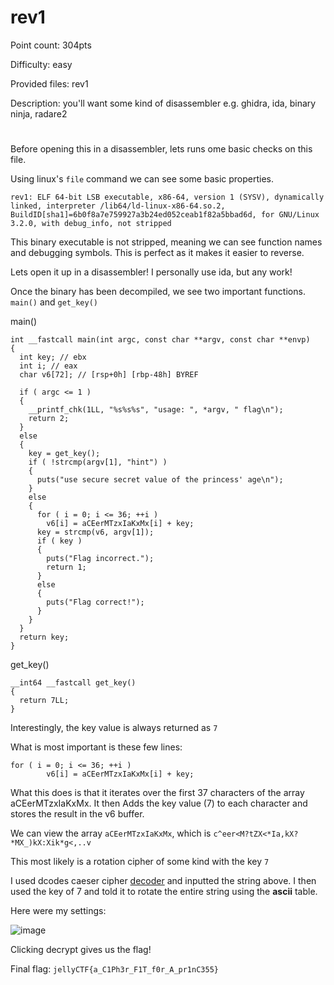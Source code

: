 # rev1
Point count: 304pts

Difficulty: easy

Provided files: rev1

Description: you'll want some kind of disassembler e.g. ghidra, ida, binary ninja, radare2
# 

Before opening this in a disassembler, lets runs ome basic checks on this file.

Using linux's `file` command we can see some basic properties. 

```
rev1: ELF 64-bit LSB executable, x86-64, version 1 (SYSV), dynamically linked, interpreter /lib64/ld-linux-x86-64.so.2, BuildID[sha1]=6b0f8a7e759927a3b24ed052ceab1f82a5bbad6d, for GNU/Linux 3.2.0, with debug_info, not stripped
```

This binary executable is not stripped, meaning we can see function names and debugging symbols. This is perfect as it makes it easier to reverse.

Lets open it up in a disassembler! I personally use ida, but any work!

Once the binary has been decompiled, we see two important functions. `main()` and `get_key()`

main()

```
int __fastcall main(int argc, const char **argv, const char **envp)
{
  int key; // ebx
  int i; // eax
  char v6[72]; // [rsp+0h] [rbp-48h] BYREF

  if ( argc <= 1 )
  {
    __printf_chk(1LL, "%s%s%s", "usage: ", *argv, " flag\n");
    return 2;
  }
  else
  {
    key = get_key();
    if ( !strcmp(argv[1], "hint") )
    {
      puts("use secure secret value of the princess' age\n");
    }
    else
    {
      for ( i = 0; i <= 36; ++i )
        v6[i] = aCEerMTzxIaKxMx[i] + key;
      key = strcmp(v6, argv[1]);
      if ( key )
      {
        puts("Flag incorrect.");
        return 1;
      }
      else
      {
        puts("Flag correct!");
      }
    }
  }
  return key;
}
```

get_key()

```
__int64 __fastcall get_key()
{
  return 7LL;
}
```

Interestingly, the key value is always returned as `7`

What is most important is these few lines:

```
for ( i = 0; i <= 36; ++i )
        v6[i] = aCEerMTzxIaKxMx[i] + key;
```

What this does is that it iterates over the first 37 characters of the array aCEerMTzxIaKxMx. It then Adds the key value (7) to each character and stores the result in the v6 buffer.

We can view the array `aCEerMTzxIaKxMx`, which is `c^eer<M?tZX<*Ia,kX?*MX_)kX:Xik*g<,..v`

This most likely is a rotation cipher of some kind with the key `7`

I used dcodes caeser cipher [decoder](https://www.dcode.fr/caesar-cipher) and inputted the string above. I then used the key of 7 and told it to rotate the entire string using the **ascii** table.

Here were my settings:

![image](https://github.com/sa1181405/pbchocolate-private-writeups/assets/170969470/1bf47e49-d23f-45e7-96e5-a20d86f7c09f)

Clicking decrypt gives us the flag!

Final flag: `jellyCTF{a_C1Ph3r_F1T_f0r_A_pr1nC355}`



